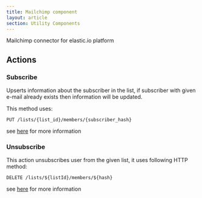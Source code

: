 ```yaml
---
title: Mailchimp component
layout: article
section: Utility Components
---
```


Mailchimp connector for elastic.io platform

## Actions

### Subscribe

Upserts information about the subscriber in the list,
if subscriber with given e-mail already exists
 then information will be updated.

 This method uses:

````PUT /lists/{list_id}/members/{subscriber_hash}````

see [here](http://developer.mailchimp.com/documentation/mailchimp/reference/lists/members/#edit-put_lists_list_id_members_subscriber_hash)
for more information

### Unsubscribe

This action unsubscribes user from the given list, it uses following HTTP method:

```DELETE /lists/${listId}/members/${hash}```

see [here](http://developer.mailchimp.com/documentation/mailchimp/reference/lists/members/#delete-delete_lists_list_id_members_subscriber_hash)
for more information
